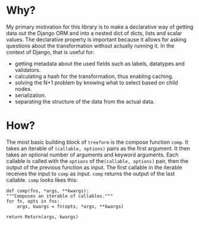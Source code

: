# Why?

My primary motivation for this library is to make a declarative way of getting data out the Django ORM and into a nested dict of dicts, lists and scalar values. The declarative property is important because it allows for asking questions about the transformation without actually running it. In the context of Django, that is useful for:

- getting metadata about the used fields such as labels, datatypes and validators.
- calculating a hash for the transformation, thus enabling caching.
- solving the N+1 problem by knowing what to select based on child nodes.
- serialization.
- separating the structure of the data from the actual data.

# How?

The most basic building block of `treeform` is the compose function `comp`. It takes an iterable of `(callable, options)` pairs as the first argument. It then takes an optional number of arguments and keyword arguments. Each callable is called with the `options` of the`(callable, options)` pair, then the output of the previous function as input. The first callable in the iterable receives the input to `comp` as input. `comp` returns the output of the last callable. `comp` looks likes this:

    def comp(fns, *args, **kwargs):
    """Composes an iterable of callables."""
    for fn, opts in fns:
        args, kwargs = fn(opts, *args, **kwargs)

    return Return(args, kwargs)
